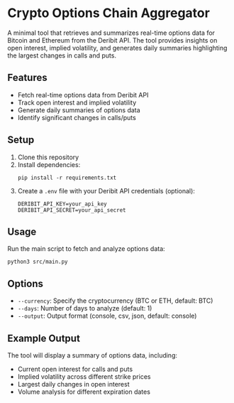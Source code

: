 # Crypto Options Chain Aggregator

A minimal tool that retrieves and summarizes real-time options data for Bitcoin and Ethereum from the Deribit API. The tool provides insights on open interest, implied volatility, and generates daily summaries highlighting the largest changes in calls and puts.

## Features

- Fetch real-time options data from Deribit API
- Track open interest and implied volatility
- Generate daily summaries of options data
- Identify significant changes in calls/puts

## Setup

1. Clone this repository
2. Install dependencies:
   ```
   pip install -r requirements.txt
   ```
3. Create a `.env` file with your Deribit API credentials (optional):
   ```
   DERIBIT_API_KEY=your_api_key
   DERIBIT_API_SECRET=your_api_secret
   ```

## Usage

Run the main script to fetch and analyze options data:

```
python3 src/main.py
```

## Options

- `--currency`: Specify the cryptocurrency (BTC or ETH, default: BTC)
- `--days`: Number of days to analyze (default: 1)
- `--output`: Output format (console, csv, json, default: console)

## Example Output

The tool will display a summary of options data, including:
- Current open interest for calls and puts
- Implied volatility across different strike prices
- Largest daily changes in open interest
- Volume analysis for different expiration dates 